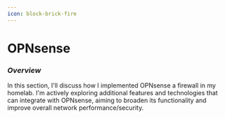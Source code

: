 ```yaml
---
icon: block-brick-fire
---
```


# OPNsense

### _Overview_&#x20;

In this section, I'll discuss how I implemented OPNsense a firewall in my homelab. I'm actively exploring additional features and technologies that can integrate with OPNsense, aiming to broaden its functionality and improve overall network performance/security.





